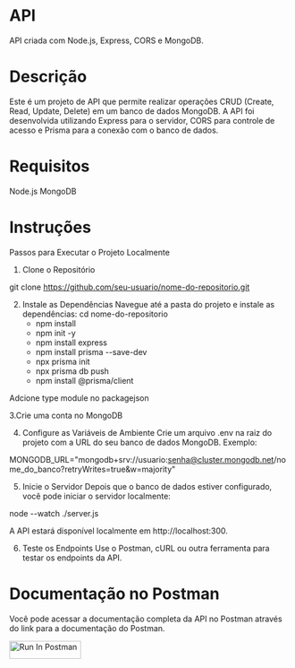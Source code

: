 
# API 


API criada com Node.js, Express, CORS e MongoDB.

# Descrição
Este é um projeto de API que permite realizar operações CRUD (Create, Read, Update, Delete) em um banco de dados MongoDB. A API foi desenvolvida utilizando Express para o servidor, CORS para controle de acesso e Prisma para a conexão com o banco de dados.

# Requisitos
Node.js 
MongoDB

# Instruções
Passos para Executar o Projeto Localmente
1. Clone o Repositório

  git clone https://github.com/seu-usuario/nome-do-repositorio.git

2. Instale as Dependências
  Navegue até a pasta do projeto e instale as dependências:
      cd nome-do-repositorio
      - npm install
      - npm init -y
      - npm install express
      - npm install prisma --save-dev
      - npx prisma init
      - npx prisma db push
      - npm install @prisma/client
      
  Adcione type module no packagejson

3.Crie uma conta no MongoDB

4. Configure as Variáveis de Ambiente
Crie um arquivo .env na raiz do projeto com a URL do seu banco de dados MongoDB. Exemplo:


MONGODB_URL="mongodb+srv://usuario:senha@cluster.mongodb.net/nome_do_banco?retryWrites=true&w=majority"

5. Inicie o Servidor
Depois que o banco de dados estiver configurado, você pode iniciar o servidor localmente:

node --watch ./server.js

A API estará disponível localmente em http://localhost:300.

6. Teste os Endpoints
Use o Postman, cURL ou outra ferramenta para testar os endpoints da API.




# Documentação no Postman
Você pode acessar a documentação completa da API no Postman através do link para a documentação do Postman.

[<img src="https://run.pstmn.io/button.svg" alt="Run In Postman" style="width: 128px; height: 32px;">](https://god.gw.postman.com/run-collection/38542682-ff31df2c-4431-49bd-924b-2c30aec8136a?action=collection%2Ffork&source=rip_markdown&collection-url=entityId%3D38542682-ff31df2c-4431-49bd-924b-2c30aec8136a%26entityType%3Dcollection%26workspaceId%3Daa49e3f0-bc6f-45c2-bb42-1cdda3527807)



